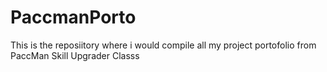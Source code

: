 # PaccmanPorto
This is the reposiitory where i would compile all my project portofolio from PaccMan Skill Upgrader Classs
